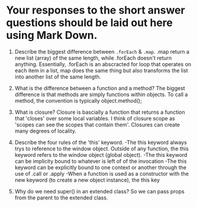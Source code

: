 # Your responses to the short answer questions should be laid out here using Mark Down.
1. Describe the biggest difference between `.forEach` & `.map`.
.map return a new list (array) of the same length, while .forEach doesn't return anything. Essentially, .forEach is an abscracted for loop that operates on each item in a list, map does the same thing but also transforms the list into another list of the same length.

2. What is the difference between a function and a method?
The biggest difference is that methods are simply functions within objects. To call a method, the convention is typically object.method();
3. What is closure?
Closure is bascially a function that returns a function that 'closes' over some local variables. I think of closure scope as 'scopes can see the scopes that contain them'. Closures can create many degrees of locality.

4. Describe the four rules of the 'this' keyword.
-The this keyword always trys to reference to the window object. Outside of any function, the this keyword refers to the window object (global object).
-The this keyword can be implicity bound to whatever is left of of the invocation
-The this keyword can be explicitly bound to one context or another through the use of .call or .apply
-When a function is used as a constructor with the new keyword (to create a new object instance), the this key

5. Why do we need super() in an extended class?
So we can pass props from the parent to the extended class.
